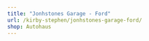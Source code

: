 ```yaml
---
title: "Jonhstones Garage - Ford"
url: /kirby-stephen/jonhstones-garage-ford/
shop: Autohaus
---
```

